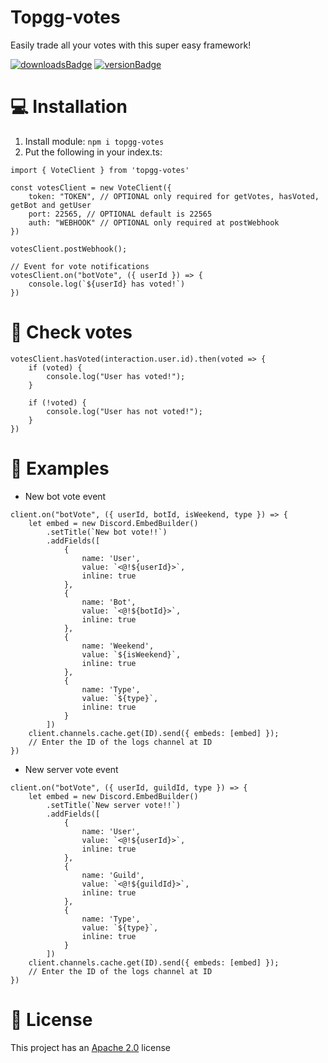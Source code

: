# Topgg-votes
Easily trade all your votes with this super easy framework!

[![downloadsBadge](https://img.shields.io/npm/dt/topgg-votes?style=for-the-badge)](https://npmjs.com/topgg-votes)
[![versionBadge](https://img.shields.io/npm/v/topgg-votes?style=for-the-badge)](https://npmjs.com/topgg-votes)

# 💻 Installation

1. Install module: `npm i topgg-votes`
2. Put the following in your index.ts:
```
import { VoteClient } from 'topgg-votes'

const votesClient = new VoteClient({
    token: "TOKEN", // OPTIONAL only required for getVotes, hasVoted, getBot and getUser
    port: 22565, // OPTIONAL default is 22565
    auth: "WEBHOOK" // OPTIONAL only required at postWebhook
})

votesClient.postWebhook();

// Event for vote notifications
votesClient.on("botVote", ({ userId }) => {
    console.log(`${userId} has voted!`)
})
```

# 📨 Check votes
```
votesClient.hasVoted(interaction.user.id).then(voted => {
    if (voted) {
        console.log("User has voted!");
    }

    if (!voted) {
        console.log("User has not voted!");
    }
})
```

# 📂 Examples
- New bot vote event
```
client.on("botVote", ({ userId, botId, isWeekend, type }) => {
    let embed = new Discord.EmbedBuilder()
        .setTitle(`New bot vote!!`)
        .addFields([
            {
                name: 'User',
                value: `<@!${userId}>`,
                inline: true
            },
            {
                name: 'Bot',
                value: `<@!${botId}>`,
                inline: true
            },
            {
                name: 'Weekend',
                value: `${isWeekend}`,
                inline: true
            },
            {
                name: 'Type',
                value: `${type}`,
                inline: true
            }
        ])
    client.channels.cache.get(ID).send({ embeds: [embed] });
    // Enter the ID of the logs channel at ID
})
```

- New server vote event
```
client.on("botVote", ({ userId, guildId, type }) => {
    let embed = new Discord.EmbedBuilder()
        .setTitle(`New server vote!!`)
        .addFields([
            {
                name: 'User',
                value: `<@!${userId}>`,
                inline: true
            },
            {
                name: 'Guild',
                value: `<@!${guildId}>`,
                inline: true
            },
            {
                name: 'Type',
                value: `${type}`,
                inline: true
            }
        ])
    client.channels.cache.get(ID).send({ embeds: [embed] });
    // Enter the ID of the logs channel at ID
})
```

# 📑 License
This project has an <a href="https://github.com/DotwoodMedia/topgg-votes/blob/main/LICENSE">Apache 2.0</a> license